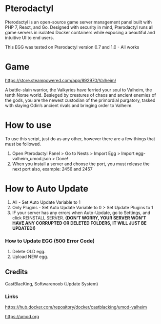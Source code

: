 # Pterodactyl
Pterodactyl is an open-source game server management panel built with PHP 7, React, and Go. Designed with security in mind, Pterodactyl runs all game servers in isolated Docker containers while exposing a beautiful and intuitive UI to end users. 

This EGG was tested on Pterodactyl version 0.7 and 1.0 - All works

# Game
https://store.steampowered.com/app/892970/Valheim/

A battle-slain warrior, the Valkyries have ferried your soul to Valheim, the tenth Norse world. Besieged by creatures of chaos and ancient enemies of the gods, you are the newest custodian of the primordial purgatory, tasked with slaying Odin’s ancient rivals and bringing order to Valheim.

# How to use 
To use this script, just do as any other, however there are a few things that must be followed.

1. Open Pterodactyl Panel > Go to Nests > Import Egg > Import egg-valheim_umod.json > Done!
2. When you install a server and choose the port, you must release the next port also, example: 2456 and 2457

# How to Auto Update
1. All - Set Auto Update Variable to 1
2. Only Plugins - Set Auto Update Variable to 0 > Set Update Plugins to 1
3. IF your server has any errors when Auto-Update, go to Settings, and click REINSTALL SERVER. **(DON'T WORRY, YOUR SERVER WON'T HAVE ANY CORRUPTED OR DELETED FOLDERS, IT WILL JUST BE UPDATED!)**

### How to Update EGG (500 Error Code)
1. Delete OLD egg.
2. Upload NEW egg.

## Credits
CastBlacKing, Softwarenoob (Update System)

### Links
https://hub.docker.com/repository/docker/castblacking/umod-valheim

https://umod.org
